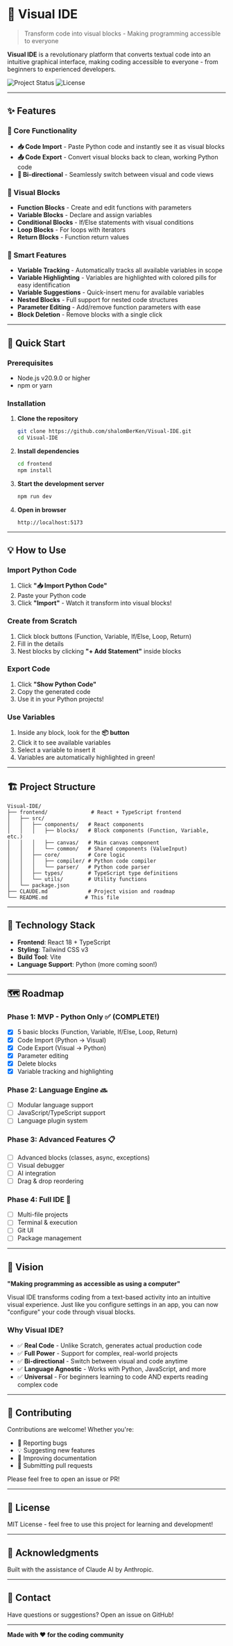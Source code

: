 # 🎨 Visual IDE

> Transform code into visual blocks - Making programming accessible to everyone

**Visual IDE** is a revolutionary platform that converts textual code into an intuitive graphical interface, making coding accessible to everyone - from beginners to experienced developers.

![Project Status](https://img.shields.io/badge/status-MVP_Complete-success)
![License](https://img.shields.io/badge/license-MIT-blue)

---

## ✨ Features

### 🎯 Core Functionality
- **📥 Code Import** - Paste Python code and instantly see it as visual blocks
- **📤 Code Export** - Convert visual blocks back to clean, working Python code
- **🔄 Bi-directional** - Seamlessly switch between visual and code views

### 🧱 Visual Blocks
- **Function Blocks** - Create and edit functions with parameters
- **Variable Blocks** - Declare and assign variables
- **Conditional Blocks** - If/Else statements with visual conditions
- **Loop Blocks** - For loops with iterators
- **Return Blocks** - Function return values

### 🎨 Smart Features
- **Variable Tracking** - Automatically tracks all available variables in scope
- **Variable Highlighting** - Variables are highlighted with colored pills for easy identification
- **Variable Suggestions** - Quick-insert menu for available variables
- **Nested Blocks** - Full support for nested code structures
- **Parameter Editing** - Add/remove function parameters with ease
- **Block Deletion** - Remove blocks with a single click

---

## 🚀 Quick Start

### Prerequisites
- Node.js v20.9.0 or higher
- npm or yarn

### Installation

1. **Clone the repository**
   ```bash
   git clone https://github.com/shalomBerKen/Visual-IDE.git
   cd Visual-IDE
   ```

2. **Install dependencies**
   ```bash
   cd frontend
   npm install
   ```

3. **Start the development server**
   ```bash
   npm run dev
   ```

4. **Open in browser**
   ```
   http://localhost:5173
   ```

---

## 💡 How to Use

### Import Python Code
1. Click **"📥 Import Python Code"**
2. Paste your Python code
3. Click **"Import"** - Watch it transform into visual blocks!

### Create from Scratch
1. Click block buttons (Function, Variable, If/Else, Loop, Return)
2. Fill in the details
3. Nest blocks by clicking **"+ Add Statement"** inside blocks

### Export Code
1. Click **"Show Python Code"**
2. Copy the generated code
3. Use it in your Python projects!

### Use Variables
1. Inside any block, look for the **📦 button**
2. Click it to see available variables
3. Select a variable to insert it
4. Variables are automatically highlighted in green!

---

## 🏗️ Project Structure

```
Visual-IDE/
├── frontend/              # React + TypeScript frontend
│   ├── src/
│   │   ├── components/   # React components
│   │   │   ├── blocks/   # Block components (Function, Variable, etc.)
│   │   │   ├── canvas/   # Main canvas component
│   │   │   └── common/   # Shared components (ValueInput)
│   │   ├── core/         # Core logic
│   │   │   ├── compiler/ # Python code compiler
│   │   │   └── parser/   # Python code parser
│   │   ├── types/        # TypeScript type definitions
│   │   └── utils/        # Utility functions
│   └── package.json
├── CLAUDE.md             # Project vision and roadmap
└── README.md            # This file
```

---

## 🎨 Technology Stack

- **Frontend**: React 18 + TypeScript
- **Styling**: Tailwind CSS v3
- **Build Tool**: Vite
- **Language Support**: Python (more coming soon!)

---

## 🗺️ Roadmap

### Phase 1: MVP - Python Only ✅ (COMPLETE!)
- [x] 5 basic blocks (Function, Variable, If/Else, Loop, Return)
- [x] Code Import (Python → Visual)
- [x] Code Export (Visual → Python)
- [x] Parameter editing
- [x] Delete blocks
- [x] Variable tracking and highlighting

### Phase 2: Language Engine 🔜
- [ ] Modular language support
- [ ] JavaScript/TypeScript support
- [ ] Language plugin system

### Phase 3: Advanced Features 📋
- [ ] Advanced blocks (classes, async, exceptions)
- [ ] Visual debugger
- [ ] AI integration
- [ ] Drag & drop reordering

### Phase 4: Full IDE 🚀
- [ ] Multi-file projects
- [ ] Terminal & execution
- [ ] Git UI
- [ ] Package management

---

## 🎯 Vision

**"Making programming as accessible as using a computer"**

Visual IDE transforms coding from a text-based activity into an intuitive visual experience. Just like you configure settings in an app, you can now "configure" your code through visual blocks.

### Why Visual IDE?

- ✅ **Real Code** - Unlike Scratch, generates actual production code
- ✅ **Full Power** - Support for complex, real-world projects
- ✅ **Bi-directional** - Switch between visual and code anytime
- ✅ **Language Agnostic** - Works with Python, JavaScript, and more
- ✅ **Universal** - For beginners learning to code AND experts reading complex code

---

## 🤝 Contributing

Contributions are welcome! Whether you're:
- 🐛 Reporting bugs
- 💡 Suggesting new features
- 📝 Improving documentation
- 🔧 Submitting pull requests

Please feel free to open an issue or PR!

---

## 📄 License

MIT License - feel free to use this project for learning and development!

---

## 🙏 Acknowledgments

Built with the assistance of Claude AI by Anthropic.

---

## 📧 Contact

Have questions or suggestions? Open an issue on GitHub!

---

**Made with ❤️ for the coding community**